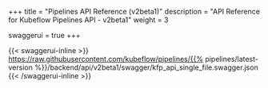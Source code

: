 +++
title = "Pipelines API Reference (v2beta1)"
description = "API Reference for Kubeflow Pipelines API - v2beta1"
weight = 3

swaggerui = true
+++

{{< swaggerui-inline >}}
https://raw.githubusercontent.com/kubeflow/pipelines/{{% pipelines/latest-version %}}/backend/api/v2beta1/swagger/kfp_api_single_file.swagger.json
{{< /swaggerui-inline >}}
